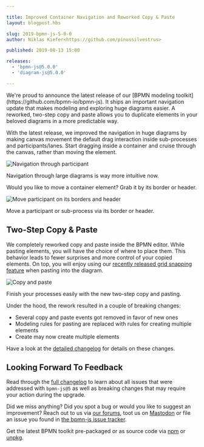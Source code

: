 ```yaml
---

title: Improved Container Navigation and Reworked Copy & Paste
layout: blogpost.hbs

slug: 2019-bpmn-js-5-0-0
author: Niklas Kiefer<https://github.com/pinussilvestrus>

published: 2019-08-13 15:00

releases:
  - 'bpmn-js@5.0.0'
  - 'diagram-js@5.0.0'

---
```


<p class="introduction">
  We're proud to announce the latest release of our [BPMN modeling toolkit](https://github.com/bpmn-io/bpmn-js). It ships an important navigation update that makes modeling and exploring huge diagrams easier. A reworked, two-step copy and paste allows you to duplicate elements in your beloved diagrams in a more predictable way.
</p>

<!-- continue -->

With the latest release, we improved the navigation in huge diagrams by making canvas movement the default drag interaction inside sub-processes and participants/lanes. Start dragging inside a container and cruise through the canvas, rather than moving the element.

<div class="figure">
  <img src="{{ assets }}/attachments/blog/2019/006-container-navigation-1.gif" alt="Navigation through participant">
  <p class="caption">
    Navigation through large diagrams is way more intuitive now.
  </p>
</div>

Would you like to move a container element? Grab it by its border or header.

<div class="figure">
  <img src="{{ assets }}/attachments/blog/2019/006-container-navigation-2.gif" alt="Move participant on its borders and header">
  <p class="caption">
    Move a participant or sub-process via its border or header.
  </p>
</div>


## Two-Step Copy & Paste

We completely reworked copy and paste inside the BPMN editor. While pasting elements, you will have the choice of where to place them. This behavior leads to fewer surprises and more control of your copied elements. On top, you will enjoy using our <a href="https://bpmn.io/blog/posts/2019-bpmn-js-4-0-0.html" target="_blank">recently released grid snapping feature</a> when pasting into the diagram.

<div class="figure">
  <img src="{{ assets }}/attachments/blog/2019/006-copy-paste.gif" alt="Copy and paste">
  <p class="caption">
    Finish your processes easily with the new two-step copy and pasting.
  </p>
</div>

Under the hood, the rework resulted in a couple of breaking changes:

* Several copy and paste events got removed in favor of new ones
* Modeling rules for pasting are replaced with rules for creating multiple elements
* Create may now create multiple elements

Have a look at the [detailed changelog](https://github.com/bpmn-io/bpmn-js/blob/main/CHANGELOG.md#500) for details on these changes.


## Looking Forward To Feedback

Read through the [full changelog](https://github.com/bpmn-io/bpmn-js/blob/main/CHANGELOG.md#500) to learn about all issues that were addressed with `bpmn-js@5` as well as breaking changes that may require your action during the upgrade.

Did we miss anything? Did you spot a bug or would you like to suggest an improvement? Reach out to us via [our forums](https://forum.bpmn.io), toot us on [Mastodon](https://fosstodon.org/@bpmn_io) or file an issue you found in [the bpmn-js issue tracker](https://github.com/bpmn-io/bpmn-js/issues).

Get the latest BPMN toolkit pre-packaged or as source code via [npm](https://www.npmjs.com/package/bpmn-js) or [unpkg](https://unpkg.com/bpmn-js/).
